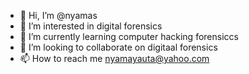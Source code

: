 - 👋 Hi, I’m @nyamas
- 👀 I’m interested in digital forensics
- 🌱 I’m currently learning computer hacking forensiccs 
- 💞️ I’m looking to collaborate on digitaal forensics
- 📫 How to reach me nyamayauta@yahoo.com                                                                                     

<!---
nyamas/nyamas is a ✨ special ✨ repository because its `README.md` (this file) appears on your GitHub profile.
You can click the Preview link to take a look at your changes.
--->
